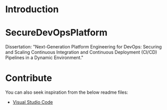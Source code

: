# Introduction 
# SecureDevOpsPlatform
Dissertation: "Next-Generation Platform Engineering for DevOps: Securing and Scaling Continuous Integration and Continuous Deployment (CI/CD) Pipelines in a Dynamic Environment."

# Contribute
You can also seek inspiration from the below readme files:
- [Visual Studio Code](https://github.com/Microsoft/vscode)
